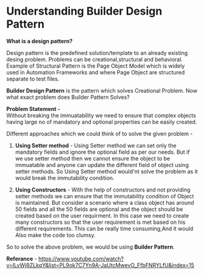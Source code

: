 # Understanding Builder Design Pattern

**What is a design pattern?**

Design pattern is the predefined solution/template to an already existing desing problem. Problems can be creational,structural and behavioral. Example of Structural
Pattern is the Page Object Model which is widely used in Automation Frameworks and where Page Object are structured separate to test files.

**Builder Design Pattern** is the pattern which solves Creational Problem. Now what exact problem does Builder Pattern Solves? 

**Problem Statement -** </br> 
Without breaking the immuatability we need to ensure that complex objects  having large no of mandatory and optional properties can be
easily created.</br>

Different approaches which we could think of to solve the given problem - </br>

1. **Using Setter method** - Using Setter method we can set only the mandatory fields and ignore the optional field as per our needs. But if we use setter method then
we cannot ensure the object to be immuatable and anyone can update the different field of object using setter methods. So Using Setter method would'nt solve the problem as it would break the immutability condition.

2.  **Using Constructors** - With the help of constructors and not providing setter methods we can ensure that the immutability condition of Object is maintained. But consider a scenario where a class object has around 50 fields and all the 50 fields are optional and the object should be created based on the user requirment. In this case we need to create many constructors so that the user requirement is met based on his different requirements. This can be really time consuming,And it would Also  make the code too clumsy.


So to solve the above problem, we would be using **Builder Pattern**.






**Referance** - https://www.youtube.com/watch?v=ILvWj9ZLkqY&list=PL9ok7C7Yn9A-JaUtcMwevO_FfbFNRYLfU&index=15



